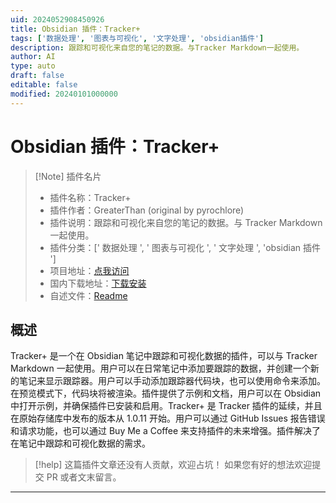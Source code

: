 ```yaml
---
uid: 2024052908450926
title: Obsidian 插件：Tracker+
tags: ['数据处理', '图表与可视化', '文字处理', 'obsidian插件']
description: 跟踪和可视化来自您的笔记的数据。与Tracker Markdown一起使用。
author: AI
type: auto
draft: false
editable: false
modified: 20240101000000
---
```


# Obsidian 插件：Tracker+

> [!Note] 插件名片
> - 插件名称：Tracker+
> - 插件作者：GreaterThan (original by pyrochlore)
> - 插件说明：跟踪和可视化来自您的笔记的数据。与 Tracker Markdown 一起使用。
> - 插件分类：[' 数据处理 ', ' 图表与可视化 ', ' 文字处理 ', 'obsidian 插件 ']
> - 项目地址：[点我访问](https://github.com/greater-than/Obsidian-Tracker-Plus)
> - 国内下载地址：[下载安装](https://pkmer.cn/products/plugin/pluginMarket/?tracker-plus)
> - 自述文件：[Readme](https://ghproxy.net/https://raw.githubusercontent.com/greater-than/Obsidian-Tracker-Plus/main/README.md)

## 概述

Tracker+ 是一个在 Obsidian 笔记中跟踪和可视化数据的插件，可以与 Tracker Markdown 一起使用。用户可以在日常笔记中添加要跟踪的数据，并创建一个新的笔记来显示跟踪器。用户可以手动添加跟踪器代码块，也可以使用命令来添加。在预览模式下，代码块将被渲染。插件提供了示例和文档，用户可以在 Obsidian 中打开示例，并确保插件已安装和启用。Tracker+ 是 Tracker 插件的延续，并且在原始存储库中发布的版本从 1.0.11 开始。用户可以通过 GitHub Issues 报告错误和请求功能，也可以通过 Buy Me a Coffee 来支持插件的未来增强。插件解决了在笔记中跟踪和可视化数据的需求。

> [!help]
> 这篇插件文章还没有人贡献，欢迎占坑！
> 如果您有好的想法欢迎提交 PR 或者文末留言。

---



